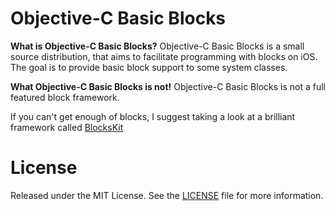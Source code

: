 Objective-C Basic Blocks
========================

**What is Objective-C Basic Blocks?**
Objective-C Basic Blocks is a small source distribution, that aims to facilitate programming with blocks on iOS.
The goal is to provide basic block support to some system classes.


**What Objective-C Basic Blocks is not!**
Objective-C Basic Blocks is not a full featured block framework.


If you can't get enough of blocks, I suggest taking a look at a brilliant framework called
[BlocksKit](http://pandamonia.github.com/BlocksKit)


# License

Released under the MIT License. See the
[LICENSE](https://github.com/cvknage/ObjectiveC-Basic-Blocks/blob/master/LICENSE)
file for more information.